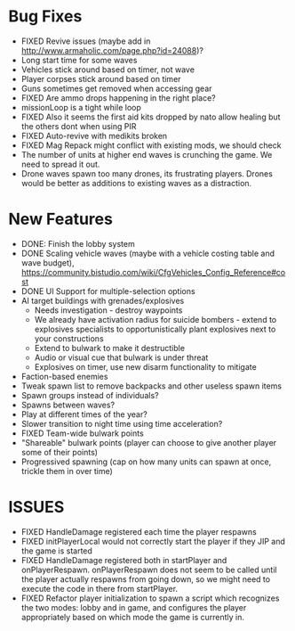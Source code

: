 # Bug Fixes
* FIXED Revive issues (maybe add in http://www.armaholic.com/page.php?id=24088)?
* Long start time for some waves
* Vehicles stick around based on timer, not wave
* Player corpses stick around based on timer
* Guns sometimes get removed when accessing gear
* FIXED Are ammo drops happening in the right place?
* missionLoop is a tight while loop
* FIXED Also it seems the first aid kits dropped by nato allow healing but the others dont when using PIR
* FIXED Auto-revive with medikits broken
* FIXED Mag Repack might conflict with existing mods, we should check
* The number of units at higher end waves is crunching the game.  We need to spread it out.
* Drone waves spawn too many drones, its frustrating players.  Drones would be better as additions to existing waves as a distraction.

# New Features
* DONE: Finish the lobby system
* DONE Scaling vehicle waves (maybe with a vehicle costing table and wave budget), https://community.bistudio.com/wiki/CfgVehicles_Config_Reference#cost
* DONE UI Support for multiple-selection options
* AI target buildings with grenades/explosives
  * Needs investigation - destroy waypoints
  * We already have activation radius for suicide bombers - extend to explosives specialists to opportunistically plant explosives next to your constructions
  * Extend to bulwark to make it destructible
  * Audio or visual cue that bulwark is under threat
  * Explosives on timer, use new disarm functionality to mitigate
* Faction-based enemies
* Tweak spawn list to remove backpacks and other useless spawn items
* Spawn groups instead of individuals?
* Spawns between waves?
* Play at different times of the year?
* Slower transition to night time using time acceleration?
* FIXED Team-wide bulwark points
* "Shareable" bulwark points (player can choose to give another player some of their points)
* Progressived spawning (cap on how many units can spawn at once, trickle them in over time)


# ISSUES
* FIXED HandleDamage registered each time the player respawns
* FIXED initPlayerLocal would not correctly start the player if they JIP and the game is started
* FIXED HandleDamage registered both in startPlayer and onPlayerRespawn.  onPlayerRespawn does not seem to be called until the player actually respawns from going down, so we might need to execute the code in there from startPlayer.
* FIXED Refactor player initialization to spawn a script which recognizes the two modes: lobby and in game, and configures the player appropriately based on which mode the game is currently in.
  



